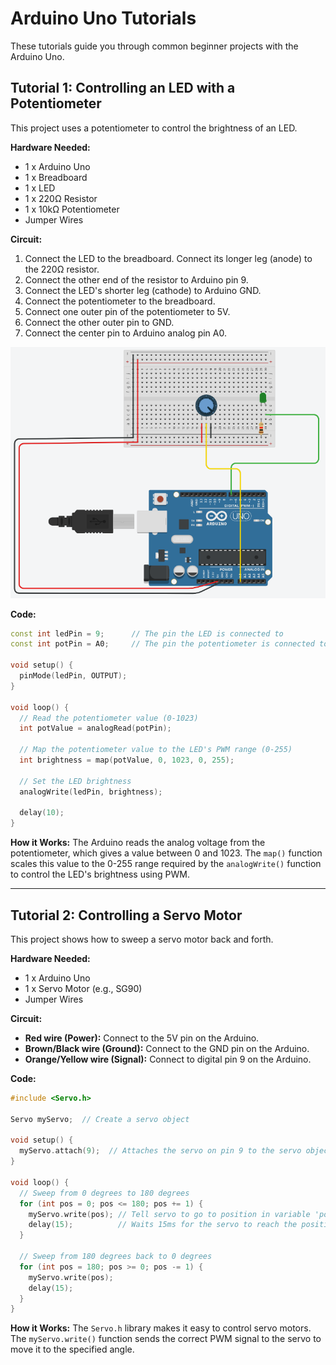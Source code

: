 
# Arduino Uno Tutorials

These tutorials guide you through common beginner projects with the Arduino Uno.

## Tutorial 1: Controlling an LED with a Potentiometer

This project uses a potentiometer to control the brightness of an LED.

**Hardware Needed:**
- 1 x Arduino Uno
- 1 x Breadboard
- 1 x LED
- 1 x 220Ω Resistor
- 1 x 10kΩ Potentiometer
- Jumper Wires

**Circuit:**
1.  Connect the LED to the breadboard. Connect its longer leg (anode) to the 220Ω resistor.
2.  Connect the other end of the resistor to Arduino pin 9.
3.  Connect the LED's shorter leg (cathode) to Arduino GND.
4.  Connect the potentiometer to the breadboard.
5.  Connect one outer pin of the potentiometer to 5V.
6.  Connect the other outer pin to GND.
7.  Connect the center pin to Arduino analog pin A0.

![Circuit Diagram](media/circuitDiagram.png)

**Code:**
```cpp
const int ledPin = 9;      // The pin the LED is connected to
const int potPin = A0;     // The pin the potentiometer is connected to

void setup() {
  pinMode(ledPin, OUTPUT);
}

void loop() {
  // Read the potentiometer value (0-1023)
  int potValue = analogRead(potPin);

  // Map the potentiometer value to the LED's PWM range (0-255)
  int brightness = map(potValue, 0, 1023, 0, 255);

  // Set the LED brightness
  analogWrite(ledPin, brightness);

  delay(10);
}
```

**How it Works:**
The Arduino reads the analog voltage from the potentiometer, which gives a value between 0 and 1023. The `map()` function scales this value to the 0-255 range required by the `analogWrite()` function to control the LED's brightness using PWM.

---

## Tutorial 2: Controlling a Servo Motor

This project shows how to sweep a servo motor back and forth.

**Hardware Needed:**
- 1 x Arduino Uno
- 1 x Servo Motor (e.g., SG90)
- Jumper Wires

**Circuit:**
-   **Red wire (Power):** Connect to the 5V pin on the Arduino.
-   **Brown/Black wire (Ground):** Connect to the GND pin on the Arduino.
-   **Orange/Yellow wire (Signal):** Connect to digital pin 9 on the Arduino.

**Code:**
```cpp
#include <Servo.h>

Servo myServo;  // Create a servo object

void setup() {
  myServo.attach(9);  // Attaches the servo on pin 9 to the servo object
}

void loop() {
  // Sweep from 0 degrees to 180 degrees
  for (int pos = 0; pos <= 180; pos += 1) {
    myServo.write(pos); // Tell servo to go to position in variable 'pos'
    delay(15);          // Waits 15ms for the servo to reach the position
  }

  // Sweep from 180 degrees back to 0 degrees
  for (int pos = 180; pos >= 0; pos -= 1) {
    myServo.write(pos);
    delay(15);
  }
}
```

**How it Works:**
The `Servo.h` library makes it easy to control servo motors. The `myServo.write()` function sends the correct PWM signal to the servo to move it to the specified angle.
